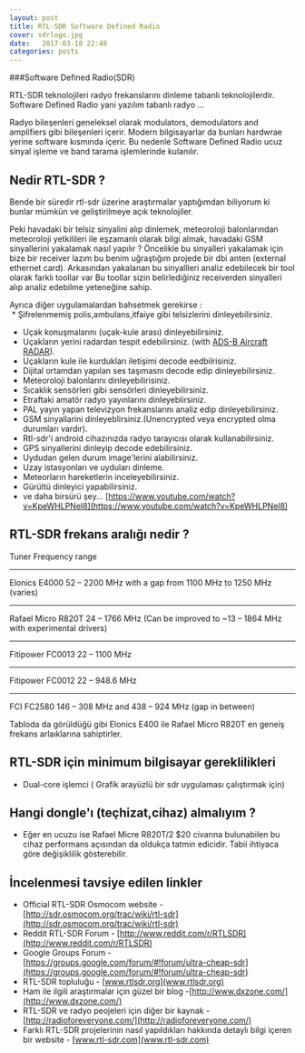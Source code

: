 ```yaml
---
layout: post
title: RTL-SDR Software Defined Radio
cover: sdrlogo.jpg
date:   2017-03-18 22:48
categories: posts
---
```


###Software Defined Radio(SDR)


RTL-SDR teknolojileri radyo frekanslarını dinleme tabanlı teknolojilerdir. Software Defined Radio yani yazılım tabanlı radyo ...

Radyo bileşenleri geneleksel olarak modulators, demodulators and amplifiers gibi bileşenleri içerir.
Modern bilgisayarlar da bunları hardwrae yerine software kısmında içerir.
Bu nedenle Software Defined Radio ucuz sinyal işleme ve band tarama işlemlerinde kulanılır.


## Nedir RTL-SDR ?

Bende bir süredir rtl-sdr üzerine araştırmalar yaptığımdan biliyorum ki bunlar mümkün ve geliştirilmeye açık teknolojiler.

Peki havadaki bir telsiz sinyalini alıp dinlemek, meteoroloji balonlarından meteoroloji yetkilileri ile eşzamanlı olarak bilgi almak, havadaki GSM sinyallerini yakalamak nasıl yapılır ?
Öncelikle bu sinyalleri yakalamak için bize bir receiver lazım bu benim uğraştığım projede bir dbi anten (external ethernet card). Arkasından yakalanan bu sinyallleri analiz edebilecek bir tool olarak farklı toollar var Bu toollar sizin belirlediğiniz receiverden sinyalleri alıp analiz edebilme yeteneğine sahip.


Ayrıca diğer uygulamalardan bahsetmek gerekirse :<br/>
  * Şifrelenmemiş polis,ambulans,itfaiye gibi telsizlerini dinleyebilirsiniz.<br/>
  * Uçak konuşmalarını (uçak-kule arası) dinleyebilirsiniz.<br/>
  * Uçakların yerini radardan tespit edebilirsiniz. (with [ADS-B Aircraft RADAR](http://www.rtl-sdr.com/adsb-aircraft-radar-with-rtl-sdr/)).<br/>
  * Uçakların kule ile kurdukları iletişimi decode eedbilrisiniz.<br/>
  * Dijital ortamdan yapılan ses taşımasnı decode edip dinleyebilirsiniz.<br/>
  * Meteoroloji balonlarını dinleyebilirisiniz.<br/>
  * Sıcaklık sensörleri gibi sensörleri dinleyebilirsiniz.<br/>
  * Etraftaki amatör radyo yayınlarını dinleyeblirsiniz.<br/>
  * PAL yayın yapan televizyon frekanslarını analiz edip dinleyebilirsiniz.<br/>
  * GSM sinyallarini dinleyeblirsiniz.(Unencrypted veya encrypted olma durumları vardır).<br/>
  * Rtl-sdr'i android cihazınızda radyo tarayıcısı olarak kullanabilirsiniz.<br/>
  * GPS sinyallerini dinleyip decode edebilirsiniz.<br/>
  * Uydudan gelen durum image'lerini alabilirsiniz.<br/>
  * Uzay istasyonları ve uyduları dinleme.<br/>
  * Meteorların hareketlerin inceleyebilirsiniz.<br/>
  * Gürültü dinleyici yapabilirsiniz.<br/>
  * ve daha birsürü şey... [https://www.youtube.com/watch?v=KpeWHLPNel8](https://www.youtube.com/watch?v=KpeWHLPNel8)<br/>

## RTL-SDR frekans aralığı nedir ?

Tuner 	Frequency range
___
Elonics E4000 	52 – 2200 MHz with a gap from 1100 MHz to 1250 MHz (varies)
___
Rafael Micro R820T 	24 – 1766 MHz (Can be improved to ~13 – 1864 MHz with experimental drivers)
____
Fitipower FC0013 	22 – 1100 MHz
___
Fitipower FC0012 	22 – 948.6 MHz
___
FCI FC2580 	146 – 308 MHz and 438 – 924 MHz (gap in between)

Tabloda da görüldüğü gibi Elonics E400 ile Rafael Micro R820T en geneiş frekans arlaıklarına sahiptirler.

## RTL-SDR için minimum bilgisayar gereklilikleri

  * Dual-core işlemci ( Grafik arayüzlü bir sdr uygulaması çalıştırmak için)

## Hangi dongle'ı (teçhizat,cihaz) almalıyım ?
  *  Eğer en ucuzu ise Rafael Micre R820T/2   $20 civarına bulunabilen bu cihaz performans açısından da oldukça tatmin edicidir. Tabii ihtiyaca göre değişiklilik gösterebilir.

## İncelenmesi tavsiye edilen linkler

  * Official RTL-SDR Osmocom website - [http://sdr.osmocom.org/trac/wiki/rtl-sdr](http://sdr.osmocom.org/trac/wiki/rtl-sdr)
  * Reddit RTL-SDR Forum - [http://www.reddit.com/r/RTLSDR](http://www.reddit.com/r/RTLSDR)
  * Google Groups Forum - [https://groups.google.com/forum/#!forum/ultra-cheap-sdr](https://groups.google.com/forum/#!forum/ultra-cheap-sdr)
  * RTL-SDR topluluğu - [www.rtlsdr.org](www.rtlsdr.org)
  * Ham ile ilgili araştırmalar için güzel bir blog -[http://www.dxzone.com/](http://www.dxzone.com/)
  * RTL-SDR ve radyo peojeleri için diğer bir kaynak - [http://radioforeveryone.com/](http://radioforeveryone.com/)
  * Farklı RTL-SDR projelerinin nasıl yapıldıkları hakkında detaylı bilgi içeren bir website - [www.rtl-sdr.com](www.rtl-sdr.com)
